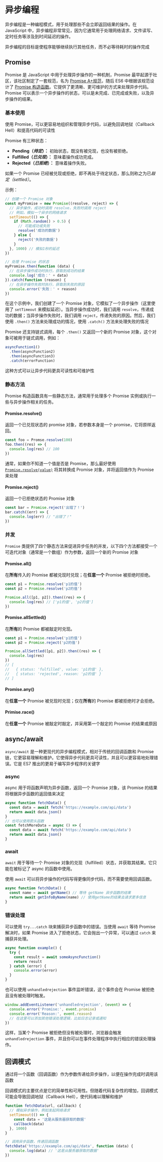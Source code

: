# 异步编程

异步编程是一种编程模式，用于处理那些不会立即返回结果的操作。在 JavaScript 中，异步编程非常常见，因为它通常用于处理网络请求、文件读写、定时任务等涉及到时间延迟的操作。

异步编程的目标是使程序能够继续执行其他任务，而不必等待耗时的操作完成

## Promise

Promise 是 JavaScript 中用于处理异步操作的一种机制，Promise 最早起源于社区，该社区制定了一套规范，名为 [Promise A+规范](https://promisesaplus.com/)，随后 ES6 中根据该规范设计了 [Promise 构造函数](https://developer.mozilla.org/zh-CN/docs/Web/JavaScript/Reference/Global_Objects/Promise)。它提供了更清晰、更可维护的方式来处理异步代码。Promise 可以表示一个异步操作的状态，可以是未完成、已完成或失败，以及异步操作的结果。

### 基本使用

使用 Promise，可以更容易地组织和管理异步代码，以避免回调地狱（Callback Hell）和提高代码的可读性

Promise 有三种状态：

- **Pending（_待定_）：** 初始状态，既没有被兑现，也没有被拒绝。
- **Fulfilled（_已兑现_）：** 意味着操作成功完成。
- **Rejected（_已拒绝_）：** 意味着操作失败。

如果一个 Promise 已经被兑现或拒绝，即不再处于待定状态，那么则称之为已*敲定（settled）*。

示例：

```js
// 创建一个 Promise 对象
const myPromise = new Promise((resolve, reject) => {
  // 异步操作，成功时调用 resolve，失败时调用 reject
  // 例如，模拟一个异步的网络请求
  setTimeout(() => {
    if (Math.random() > 0.5) {
      // 可能成功或失败
      resolve('成功的数据')
    } else {
      reject('失败的数据')
    }
  }, 1000) // 模拟1秒的延迟
})

// 处理 Promise 的状态
myPromise.then(function (data) {
  // 在异步操作成功时执行，获取到成功的结果
  console.log('成功：' + data)
}).catch(function (reason) {
  // 在异步操作失败时执行，获取到失败的原因
  console.error('失败：' + reason)
})
```

在这个示例中，我们创建了一个 Promise 对象，它模拟了一个异步操作（这里使用了 `setTimeout` 来模拟延迟）。当异步操作成功时，我们调用 `resolve`，传递成功的数据；当异步操作失败时，我们调用 `reject`，传递失败的原因。然后，我们使用 `.then()` 方法来处理成功的情况，使用 `.catch()` 方法来处理失败的情况

Promise 还支持链式调用，每个 `.then()` 又返回一个新的 Promise 对象，这个对象可被用于链式调用，例如：

```js
asyncFunction1()
  .then(asyncFunction2)
  .then(asyncFunction3)
  .catch(errorFunction)
```

这种方式可以让异步代码更具可读性和可维护性

### 静态方法

Promise 构造函数具有一些静态方法，通常用于处理多个 Promise 实例或执行一些与异步操作相关的任务。

#### Promise.resolve()

返回一个已兑现状态的 promise 对象，若参数本身是一个 promise，它将原样返回。

```js
const foo = Promse.resolve(100)
foo.then((res) => {
  console.log(res) // 100
})
```

通常，如果你不知道一个值是否是 Promise，那么最好使用 [`Promise.resolve(value)`](https://developer.mozilla.org/zh-CN/docs/Web/JavaScript/Reference/Global_Objects/Promise/resolve) 将其转换成 Promise 对象，并将返回值作为 Promise 来处理

#### Promise.reject()

返回一个已拒绝状态的 Promise 对象

```js
const bar = Promise.reject('出错了！')
bar.catch((err) => {
  console.log(err) // "出错了！"
})
```

### 并发

`Promise` 类提供了四个静态方法来促进异步任务的并发，以下四个方法都接受一个可迭代对象（通常是一个数组）作为参数，返回一个新的 Promise 对象

#### Promise.all()

在**所有**传入的 Promise 都被兑现时兑现；在**任意一个** Promise 被拒绝时拒绝。

```js
const p1 = Promise.resolve('p1的值')
const p2 = Promise.resolve('p2的值')

Promise.all([p1, p2]).then((res) => {
  console.log(res) // ['p1的值', 'p2的值']
})
```

#### Promise.allSettled()

在**所有**的 Promise 都被敲定时兑现。

```js
const p1 = Promise.resolve('p1的值')
const p2 = Promise.reject('p2的值')

Promise.allSettled([p1, p2]).then((res) => {
  console.log(res)
})
// [
//   { status: 'fulfilled', value: 'p1的值' },
//   { status: 'rejected', reason: 'p2的值' }
// ]
```

#### Promise.any()

在**任意一个** Promise 被兑现时兑现；仅在**所有**的 Promise 都被拒绝时才会拒绝。

#### Primise.race()

在**任意一个** Promise 被敲定时敲定，并采用第一个敲定的 Promise 的结果或原因

## async/await

`async/await` 是一种更现代的异步编程模式，相对于传统的回调函数和 Promise 链，它更容易理解和维护。它使得异步代码更具可读性，并且可以更容易地处理错误。它是 ES7 推出的更易于编写异步程序的关键字

### async

async 用于将函数声明为异步函数，返回一个 Promise 对象，该 Promise 的结果将根据异步函数的返回值来决定

```js
async function fetchData() {
  const data = await fetch('https://example.com/api/data')
  return await data.json()
}
// 也可以使用箭头函数
const fetchMoreData = async () => {
  const data = await fetch('https://example.com/api/data')
  return await data.json()
}
```

### await

`await` 用于等待一个 Promise 对象的兑现（fulfilled）状态，并获取其结果。它只能在被标记了 async 的函数中使用。

使用 `await` 可以将异步操作的代码写得更像同步代码，而不需要使用回调函数。

```js
async function fetchData() {
  const name = await getName() // 等待 getName 异步函数的结果
  return await getInfoByName(name) // 使用getName的结果去请求更多信息
}
```

### 错误处理

可以使用 `try...catch` 块来捕获异步函数中的错误。当使用 `await` 等待 Promise 解决时，如果 Promise 进入了拒绝状态，它会抛出一个异常，可以通过 `catch` 来捕获并处理。

```js
async function example() {
  try {
    const result = await someAsyncFunction()
    return result
  } catch (error) {
    console.error(error)
  }
}
```

也可以使用 `unhandledrejection` 事件监听错误，这个事件会在 Promise 被拒绝且没有被处理时触发。

```js
window.addEventListener('unhandledrejection', (event) => {
  console.error('Promise:', event.promise)
  console.error('Reason:', event.reason)
  // 在这里可以添加其他错误处理逻辑，比如日志记录或通知
})
```

这样，当某个 Promise 被拒绝但没有被处理时，浏览器会触发 `unhandledrejection` 事件，并且你可以在事件处理程序中执行相应的错误处理操作。

## 回调模式

通过将一个函数（回调函数）作为参数传递给异步操作，以便在操作完成时调用该函数

回调模式的主要优点是它的简单性和可用性。但随着代码复杂性的增加，回调模式可能会导致回调地狱（Callback Hell），使代码难以理解和维护

```js
function fetchData(url, callback) {
  // 模拟异步操作，例如发起网络请求
  setTimeout(() => {
    const data = '这是从服务器获取的数据'
    callback(data)
  }, 1000)
}

// 调用异步函数，传递回调函数
fetchData('https://example.com/api/data', function (data) {
  console.log(data) // '这是从服务器获取的数据'
})
```
